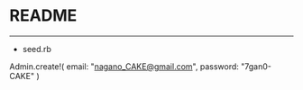 # README


----
* seed.rb

Admin.create!(
  email: "nagano_CAKE@gmail.com",
  password: "7gan0-CAKE"
  )
 
